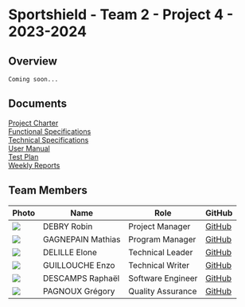 # Sportshield - Team 2 - Project 4 - 2023-2024

## Overview

```log
Coming soon...
```

## Documents

[Project Charter](https://github.com/algosup/2023-2024-project-4-sportshield-team-2/Documents/Management/projectCharter.md)<br>
[Functional Specifications](https://github.com/algosup/2023-2024-project-4-sportshield-team-2/Documents/functionalSpecifications.md)<br>
[Technical Specifications](https://github.com/algosup/2023-2024-project-4-sportshield-team-2/Documents/technicalSpecifications.md)<br>
[User Manual](https://github.com/algosup/2023-2024-project-4-sportshield-team-2/Documents/userManual.md)<br>
[Test Plan](https://github.com/algosup/2023-2024-project-4-sportshield-team-2/Documents/testPlan.md)<br>
[Weekly Reports](https://github.com/algosup/2023-2024-project-4-sportshield-team-2/Documents/WeeklyReports/)

## Team Members

| Photo | Name | Role | GitHub |
|---|---|---|---|
| <img src="https://ca.slack-edge.com/T06NA42V4FN-U06MT3ZEBP1-g8dddf3c594e-64"> | DEBRY Robin | Project Manager | [GitHub](https://github.com/robin-debry) |
| <img src="https://ca.slack-edge.com/T06NA42V4FN-U06NA4GBKTN-g7986289d5c2-64"> | GAGNEPAIN Mathias | Program Manager | [GitHub](https://github.com/MathiasGagnepain) |
| <img src="https://ca.slack-edge.com/T06NA42V4FN-U06NWDSQ38Q-gd0f64565afd-64"> | DELILLE Elone | Technical Leader | [GitHub](https://github.com/HiNett) |
| <img src="https://ca.slack-edge.com/T06NA42V4FN-U06N7LH3KB4-g20f42d2a13d-64"> | GUILLOUCHE Enzo | Technical Writer | [GitHub](https://github.com/EnzoGuillouche) |
| <img src="https://ca.slack-edge.com/T06NA42V4FN-U06N7H57DA7-g10c7c642461-64"> | DESCAMPS Raphaël | Software Engineer | [GitHub](https://github.com/Raphaeldcp) |
| <img src="https://ca.slack-edge.com/T06NA42V4FN-U06N11QLUDU-g83dc41ed93a-64"> | PAGNOUX Grégory | Quality Assurance | [GitHub](https://github.com/Gregory-Pagnoux) |
